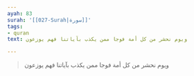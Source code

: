 ```yaml
---
ayah: 83
surah: '[[027-Surah|سورة]]'
tags:
- quran
text: ويوم نحشر من كل أمة فوجا ممن يكذب بآياتنا فهم يوزعون

---
```

> ويوم نحشر من كل أمة فوجا ممن يكذب بآياتنا فهم يوزعون

